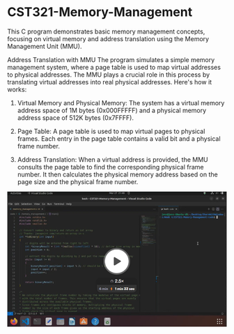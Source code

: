 # CST321-Memory-Management

This C program demonstrates basic memory management concepts, focusing on virtual memory and address translation using the Memory Management Unit (MMU).

Address Translation with MMU
The program simulates a simple memory management system, where a page table is used to map virtual addresses to physical addresses. The MMU plays a crucial role in this process by translating virtual addresses into real physical addresses. Here's how it works:

1. Virtual Memory and Physical Memory: The system has a virtual memory address space of 1M bytes (0x000FFFFF) and a physical memory address space of 512K bytes (0x7FFFF).

2. Page Table: A page table is used to map virtual pages to physical frames. Each entry in the page table contains a valid bit and a physical frame number.

3. Address Translation: When a virtual address is provided, the MMU consults the page table to find the corresponding physical frame number. It then calculates the physical memory address based on the page size and the physical frame number.

[![Video](./screenshot/video.png)](https://www.loom.com/share/1ee107a6e6014ba899c9290f6d7d32a1?sid=b9be8c86-0c33-492c-9988-5ee0a4b629c9)
